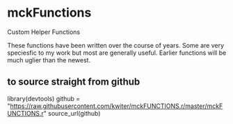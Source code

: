 # mckFunctions
Custom Helper Functions

These functions have been written over the course of years.
Some are very speciesfic to my work but most are generally useful.
Earlier functions will be much uglier than the newest.

## to source straight from github

library(devtools)
github = "https://raw.githubusercontent.com/kwiter/mckFUNCTIONS.r/master/mckFUNCTIONS.r"
source_url(github)

